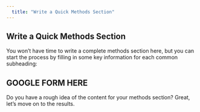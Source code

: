 ```yaml
---
  title: "Write a Quick Methods Section"
---
```


## Write a Quick Methods Section

You won’t have time to write a complete methods section here, but you can start the process by filling in some key information for each common subheading:

## GOOGLE FORM HERE

Do you have a rough idea of the content for your methods section? Great, let’s move on to the results.
